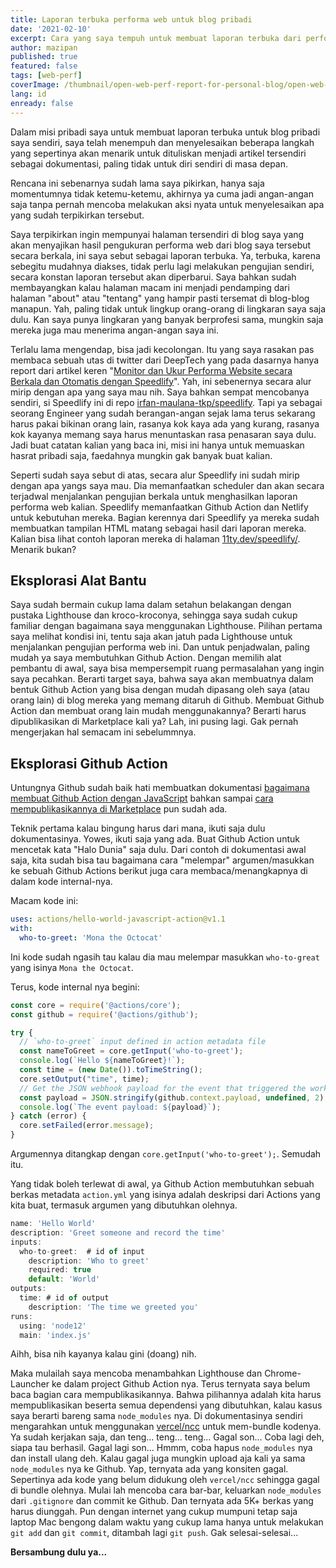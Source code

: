 ```yaml
---
title: Laporan terbuka performa web untuk blog pribadi
date: '2021-02-10'
excerpt: Cara yang saya tempuh untuk membuat laporan terbuka dari performa web untuk blog pribadi saya
author: mazipan
published: true
featured: false
tags: [web-perf]
coverImage: /thumbnail/open-web-perf-report-for-personal-blog/open-web-perf-report.jpg
lang: id
enready: false
---
```


Dalam misi pribadi saya untuk membuat laporan terbuka untuk blog pribadi saya sendiri, saya telah menempuh dan menyelesaikan beberapa langkah yang sepertinya akan menarik untuk dituliskan menjadi artikel tersendiri sebagai dokumentasi, paling tidak untuk diri sendiri di masa depan.

Rencana ini sebenarnya sudah lama saya pikirkan, hanya saja momentumnya tidak ketemu-ketemu, akhirnya ya cuma jadi angan-angan saja tanpa pernah mencoba melakukan aksi nyata untuk menyelesaikan apa yang sudah terpikirkan tersebut.

Saya terpikirkan ingin mempunyai halaman tersendiri di blog saya yang akan menyajikan hasil pengukuran performa web dari blog saya tersebut secara berkala, ini saya sebut sebagai laporan terbuka. Ya, terbuka, karena sebegitu mudahnya diakses, tidak perlu lagi melakukan pengujian sendiri, secara konstan laporan tersebut akan diperbarui. Saya bahkan sudah membayangkan kalau halaman macam ini menjadi pendamping dari halaman "about" atau "tentang" yang hampir pasti tersemat di blog-blog manapun. Yah, paling tidak untuk lingkup orang-orang di lingkaran saya saja dulu. Kan saya punya lingkaran yang banyak berprofesi sama, mungkin saja mereka juga mau menerima angan-angan saya ini.

Terlalu lama mengendap, bisa jadi kecolongan. Itu yang saya rasakan pas membaca sebuah utas di twitter dari DeepTech yang pada dasarnya hanya report dari artikel keren "[Monitor dan Ukur Performa Website secara Berkala dan Otomatis dengan Speedlify](https://diskusi.tech/sozonome/monitor-dan-ukur-performa-website-secara-berkala-dan-otomatis-dengan-speedlify-37jo)". Yah, ini sebenernya secara alur mirip dengan apa yang saya mau nih. Saya bahkan sempat mencobanya sendiri, si Speedlify ini di repo [irfan-maulana-tkp/speedlify](https://github.com/irfan-maulana-tkp/speedlify). Tapi ya sebagai seorang Engineer yang sudah berangan-angan sejak lama terus sekarang harus pakai bikinan orang lain, rasanya kok kaya ada yang kurang, rasanya kok kayanya memang saya harus menuntaskan rasa penasaran saya dulu. Jadi buat catatan kalian yang baca ini, misi ini hanya untuk memuaskan hasrat pribadi saja, faedahnya mungkin gak banyak buat kalian.

Seperti sudah saya sebut di atas, secara alur Speedlify ini sudah mirip dengan apa yangs saya mau. Dia memanfaatkan scheduler dan akan secara terjadwal menjalankan pengujian berkala untuk menghasilkan laporan performa web kalian. Speedlify memanfaatkan Github Action dan Netlify untuk kebutuhan mereka. Bagian kerennya dari Speedlify ya mereka sudah membuatkan tampilan HTML matang sebagai hasil dari laporan mereka. Kalian bisa lihat contoh laporan mereka di halaman [11ty.dev/speedlify/](https://www.11ty.dev/speedlify/). Menarik bukan?

## Eksplorasi Alat Bantu

Saya sudah bermain cukup lama dalam setahun belakangan dengan pustaka Lighthouse dan kroco-kroconya, sehingga saya sudah cukup familiar dengan bagaimana saya menggunakan Lighthouse. Pilihan pertama saya melihat kondisi ini, tentu saja akan jatuh pada Lighthouse untuk menjalankan pengujian performa web ini. Dan untuk penjadwalan, paling mudah ya saya membutuhkan Github Action. Dengan memilih alat pembantu di awal, saya bisa mempersempit ruang permasalahan yang ingin saya pecahkan. Berarti target saya, bahwa saya akan membuatnya dalam bentuk Github Action yang bisa dengan mudah dipasang oleh saya (atau orang lain) di blog mereka yang memang ditaruh di Github. Membuat Github Action dan membuat orang lain mudah menggunakannya? Berarti harus dipublikasikan di Marketplace kali ya? Lah, ini pusing lagi. Gak pernah mengerjakan hal semacam ini sebelummnya.

## Eksplorasi Github Action

Untungnya Github sudah baik hati membuatkan dokumentasi [bagaimana membuat Github Action dengan JavaScript](https://docs.github.com/en/actions/creating-actions/creating-a-javascript-action) bahkan sampai [cara mempublikasikannya di Marketplace](https://docs.github.com/en/actions/creating-actions/publishing-actions-in-github-marketplace) pun sudah ada.

Teknik pertama kalau bingung harus dari mana, ikuti saja dulu dokumentasinya. Yowes, ikuti saja yang ada. Buat Github Action untuk mencetak kata "Halo Dunia" saja dulu. Dari contoh di dokumentasi awal saja, kita sudah bisa tau bagaimana cara "melempar" argumen/masukkan ke sebuah Github Actions berikut juga cara membaca/menangkapnya di dalam kode internal-nya.

Macam kode ini:

```yml
uses: actions/hello-world-javascript-action@v1.1
with:
  who-to-greet: 'Mona the Octocat'
```

Ini kode sudah ngasih tau kalau dia mau melempar masukkan `who-to-great` yang isinya `Mona the Octocat`.

Terus, kode internal nya begini:

```js
const core = require('@actions/core');
const github = require('@actions/github');

try {
  // `who-to-greet` input defined in action metadata file
  const nameToGreet = core.getInput('who-to-greet');
  console.log(`Hello ${nameToGreet}!`);
  const time = (new Date()).toTimeString();
  core.setOutput("time", time);
  // Get the JSON webhook payload for the event that triggered the workflow
  const payload = JSON.stringify(github.context.payload, undefined, 2)
  console.log(`The event payload: ${payload}`);
} catch (error) {
  core.setFailed(error.message);
}
```

Argumennya ditangkap dengan `core.getInput('who-to-greet');`. Semudah itu.

Yang tidak boleh terlewat di awal, ya Github Action membutuhkan sebuah berkas metadata `action.yml` yang isinya adalah deskripsi dari Actions yang kita buat, termasuk argumen yang dibutuhkan olehnya.

```js
name: 'Hello World'
description: 'Greet someone and record the time'
inputs:
  who-to-greet:  # id of input
    description: 'Who to greet'
    required: true
    default: 'World'
outputs:
  time: # id of output
    description: 'The time we greeted you'
runs:
  using: 'node12'
  main: 'index.js'
```

Aihh, bisa nih kayanya kalau gini (doang) nih.

Maka mulailah saya mencoba menambahkan Lighthouse dan Chrome-Launcher ke dalam project Github Action nya. Terus ternyata saya belum baca bagian cara mempublikasikannya. Bahwa pilihannya adalah kita harus mempublikasikan beserta semua dependensi yang dibutuhkan, kalau kasus saya berarti bareng sama `node_modules` nya. Di dokumentasinya sendiri mengarahkan untuk menggunakan [vercel/ncc](https://github.com/vercel/ncc) untuk mem-bundle kodenya. Ya sudah kerjakan saja, dan teng... teng... teng... Gagal son... Coba lagi deh, siapa tau berhasil. Gagal lagi son... Hmmm, coba hapus `node_modules` nya dan install ulang deh. Kalau gagal juga mungkin upload aja kali ya sama `node_modules` nya ke Github. Yap, ternyata ada yang konsiten gagal. Sepertinya ada kode yang belum didukung oleh `vercel/ncc` sehingga gagal di bundle olehnya. Mulai lah mencoba cara bar-bar, keluarkan `node_modules` dari `.gitignore` dan commit ke Github. Dan ternyata ada 5K+ berkas yang harus diunggah. Pun dengan internet yang cukup mumpuni tetap saja laptop Mac bengong dalam waktu yang cukup lama hanya untuk melakukan `git add` dan `git commit`, ditambah lagi `git push`. Gak selesai-selesai...


**Bersambung dulu ya...**
